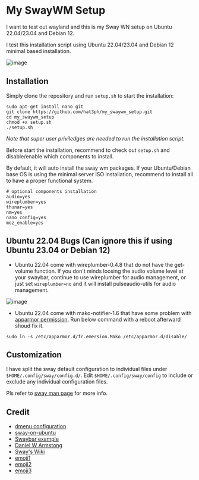 # My SwayWM Setup

I want to test out wayland and this is my Sway WN setup on Ubuntu 22.04/23.04 and Debian 12.

I test this installation script using Ubuntu 22.04/23.04 and Debian 12 minimal based installation.

![image](https://github.com/hat3ph/my_swaywm_setup/assets/88069788/a81f6dfa-e2b1-4b55-9553-6221a6c0ec6a)

## Installation
Simply clone the repository and run `setup.sh` to start the installation:
```
sudo apt-get install nano git
git clone https://github.com/hat3ph/my_swaywm_setup.git
cd my_swaywm_setup
chmod +x setup.sh
./setup.sh
```
*Note that super user priviledges are needed to run the installation script.*

Before start the installation, recommend to check out `setup.sh` and disable/enable which components to install.

By default, it will auto install the sway wm packages. If your Ubuntu/Debian base OS is using the minimal server ISO installation, recommend to install all to have a proper functional system. 
```
# optional components installation
audio=yes
wireplumber=yes
thunar=yes
nm=yes
nano_config=yes
moz_enable=yes
```
## Ubuntu 22.04 Bugs (Can ignore this if using Ubuntu 23.04 or Debian 12)
- Ubuntu 22.04 come with wireplumber-0.4.8 that do not have the get-volume function. If you don't minds loosing the audio volume level at your swaybar, continue to use wireplumber for audio management, or just set `wireplumber=no` and it will install pulseaudio-utils for audio management.

![image](https://github.com/hat3ph/my_swaywm_setup/assets/88069788/7795728c-f461-40a5-95cb-9aca3c99ca72)

- Ubuntu 22.04 come with mako-notifier-1.6 that have some problem with [apparmor permission](https://github.com/emersion/mako/issues/257#issuecomment-1638776704).
Run below command with a reboot afterward shoud fix it.
```
sudo ln -s /etc/apparmor.d/fr.emersion.Mako /etc/apparmor.d/disable/
```
## Customization
I have split the sway default configuration to individual files under  `$HOME/.config/sway/config.d/`. Edit `$HOME/.config/sway/config` to include or exclude any individual configuration files. 

Pls refer to [sway man page](https://man.archlinux.org/man/sway.5) for more info.

 ## Credit
- [dmenu configuration](https://smarttech101.com/dmenu-what-it-is-and-how-i-use-it/)
- [sway-on-ubuntu](https://llandy3d.github.io/sway-on-ubuntu/extra/)
- [Swaybar example](https://unix.stackexchange.com/questions/473788/simple-swaybar-example)
- [Daniel W Armstong](https://www.dwarmstrong.org/sway/)
- [Sway's Wiki](https://github.com/swaywm/sway/wiki)
- [emoji1](https://github.com/dln/wofi-emoji/blob/master/wofi-emoji)
- [emoji2](https://gist.github.com/Sebas-h/36ad7fa40c39a28ba00dedd2cf1d4e8e)
- [emoji3](https://git.sr.ht/~earboxer/dotfiles/tree/master/item/.config/sxmo/hooks/sxmo_hook_icons.sh)
